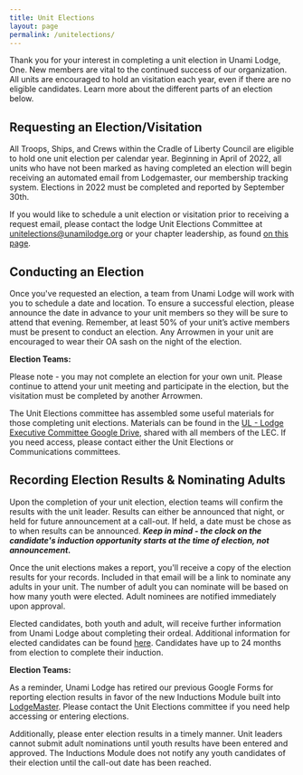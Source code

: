 ```yaml
---
title: Unit Elections
layout: page
permalink: /unitelections/
---
```

Thank you for your interest in completing a unit election in Unami Lodge, One. New members are vital to the continued success of our organization. All units are encouraged to hold an visitation each year, even if there are no eligible candidates. Learn more about the different parts of an election below.

## Requesting an Election/Visitation
All Troops, Ships, and Crews within the Cradle of Liberty Council are eligible to hold one unit election per calendar year. Beginning in April of 2022, all units who have not been marked as having completed an election will begin receiving an automated email from Lodgemaster, our membership tracking system. Elections in 2022 must be completed and reported by September 30th. 

If you would like to schedule a unit election or visitation prior to receiving a request email, please contact the lodge Unit Elections Committee at [unitelections@unamilodge.org](/contact?recipient=unitelections) or your chapter leadership, as found [on this page](https://unamilodge.org/chapters/find).


## Conducting an Election
Once you've requested an election, a team from Unami Lodge will work with you to schedule a date and location. To ensure a successful election, please announce the date in advance to your unit members so they will be sure to attend that evening. Remember, at least 50% of your unit’s active members must be present to conduct an election. Any Arrowmen in your unit are encouraged to wear their OA sash on the night of the election.

<div class="alert alert-secondary">
  <strong>Election Teams:</strong>
  <p class='my-3'>
    Please note - you may not complete an election for your own unit. Please continue to attend your unit meeting and participate in the election, but the visitation must be completed by another Arrowmen.
  </p>
  <p class='my-3'>
    The Unit Elections committee has assembled some useful materials for those completing unit elections. Materials can be found in the <a href="https://drive.google.com/drive/u/1/folders/0AKCkQheUkudwUk9PVA">UL - Lodge Executive Committee Google Drive</a>, shared with all members of the LEC. If you need access, please contact either the Unit Elections or Communications committees.
  </p> 
</div>

## Recording Election Results & Nominating Adults
Upon the completion of your unit election, election teams will confirm the results with the unit leader. Results can either be announced that night, or held for future announcement at a call-out. If held, a date must be chose as to when results can be announced. ***Keep in mind - the clock on the candidate's induction opportunity starts at the time of election, not announcement.***

Once the unit elections makes a report, you'll receive a copy of the election results for your records. Included in that email will be a link to nominate any adults in your unit. The number of adult you can nominate will be based on how many youth were elected. Adult nominees are notified immediately upon approval.

Elected candidates, both youth and adult, will receive further information from Unami Lodge about completing their ordeal. Additional information for elected candidates can be found [here](https://unamilodge.org/electedcandidates/). Candidates have up to 24 months from election to complete their induction.

<div class="alert alert-secondary">
  <strong>Election Teams:</strong>
  <p class='my-3'>
    As a reminder, Unami Lodge has retired our previous Google Forms for reporting election results in favor of the new Inductions Module built into <a href="https://lodgemaster-client.oa-bsa.org/">LodgeMaster</a>. Please contact the Unit Elections committee if you need help accessing or entering elections.
  </p>
  <p class='my-3'>
    Additionally, please enter election results in a timely manner. Unit leaders cannot submit adult nominations until youth results have been entered and approved. The Inductions Module does not notify any youth candidates of their election until the call-out date has been reached.
  </p> 
</div>
